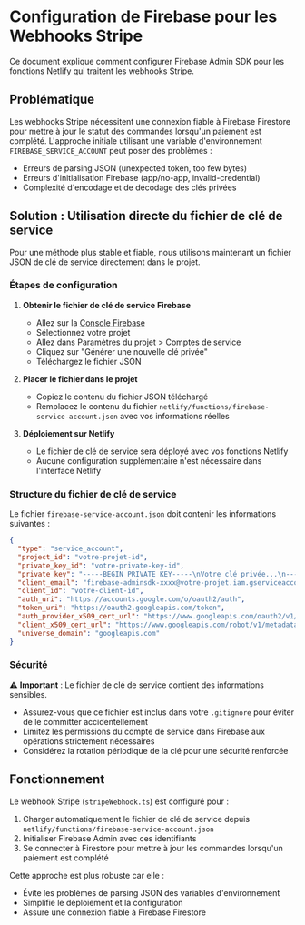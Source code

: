 # Configuration de Firebase pour les Webhooks Stripe

Ce document explique comment configurer Firebase Admin SDK pour les fonctions Netlify qui traitent les webhooks Stripe.

## Problématique

Les webhooks Stripe nécessitent une connexion fiable à Firebase Firestore pour mettre à jour le statut des commandes lorsqu'un paiement est complété. L'approche initiale utilisant une variable d'environnement `FIREBASE_SERVICE_ACCOUNT` peut poser des problèmes :

- Erreurs de parsing JSON (unexpected token, too few bytes)
- Erreurs d'initialisation Firebase (app/no-app, invalid-credential)
- Complexité d'encodage et de décodage des clés privées

## Solution : Utilisation directe du fichier de clé de service

Pour une méthode plus stable et fiable, nous utilisons maintenant un fichier JSON de clé de service directement dans le projet.

### Étapes de configuration

1. **Obtenir le fichier de clé de service Firebase**
   - Allez sur la [Console Firebase](https://console.firebase.google.com/)
   - Sélectionnez votre projet
   - Allez dans Paramètres du projet > Comptes de service
   - Cliquez sur "Générer une nouvelle clé privée"
   - Téléchargez le fichier JSON

2. **Placer le fichier dans le projet**
   - Copiez le contenu du fichier JSON téléchargé
   - Remplacez le contenu du fichier `netlify/functions/firebase-service-account.json` avec vos informations réelles

3. **Déploiement sur Netlify**
   - Le fichier de clé de service sera déployé avec vos fonctions Netlify
   - Aucune configuration supplémentaire n'est nécessaire dans l'interface Netlify

### Structure du fichier de clé de service

Le fichier `firebase-service-account.json` doit contenir les informations suivantes :

```json
{
  "type": "service_account",
  "project_id": "votre-projet-id",
  "private_key_id": "votre-private-key-id",
  "private_key": "-----BEGIN PRIVATE KEY-----\nVotre clé privée...\n-----END PRIVATE KEY-----\n",
  "client_email": "firebase-adminsdk-xxxx@votre-projet.iam.gserviceaccount.com",
  "client_id": "votre-client-id",
  "auth_uri": "https://accounts.google.com/o/oauth2/auth",
  "token_uri": "https://oauth2.googleapis.com/token",
  "auth_provider_x509_cert_url": "https://www.googleapis.com/oauth2/v1/certs",
  "client_x509_cert_url": "https://www.googleapis.com/robot/v1/metadata/x509/firebase-adminsdk-xxxx%40votre-projet.iam.gserviceaccount.com",
  "universe_domain": "googleapis.com"
}
```

### Sécurité

⚠️ **Important** : Le fichier de clé de service contient des informations sensibles.

- Assurez-vous que ce fichier est inclus dans votre `.gitignore` pour éviter de le committer accidentellement
- Limitez les permissions du compte de service dans Firebase aux opérations strictement nécessaires
- Considérez la rotation périodique de la clé pour une sécurité renforcée

## Fonctionnement

Le webhook Stripe (`stripeWebhook.ts`) est configuré pour :

1. Charger automatiquement le fichier de clé de service depuis `netlify/functions/firebase-service-account.json`
2. Initialiser Firebase Admin avec ces identifiants
3. Se connecter à Firestore pour mettre à jour les commandes lorsqu'un paiement est complété

Cette approche est plus robuste car elle :
- Évite les problèmes de parsing JSON des variables d'environnement
- Simplifie le déploiement et la configuration
- Assure une connexion fiable à Firebase Firestore
